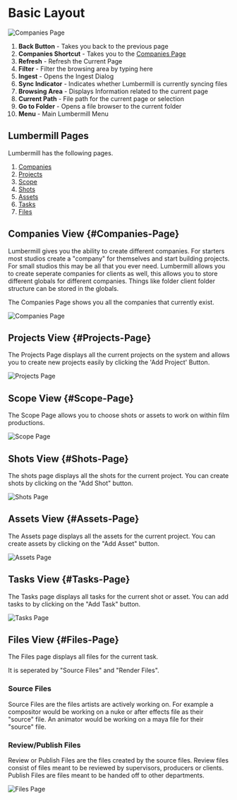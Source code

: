 # Basic Layout

![Companies Page](Key.png)

1) **Back Button** - Takes you back to the previous page
2) **Companies Shortcut** - Takes you to the [Companies Page](#Companies-Page)
3) **Refresh** - Refresh the Current Page
4) **Filter** - Filter the browsing area by typing here
5) **Ingest** - Opens the Ingest Dialog
6) **Sync Indicator** - Indicates whether Lumbermill is currently syncing files
7) **Browsing Area** - Displays Information related to the current page
8) **Current Path** - File path for the current page or selection
9) **Go to Folder** - Opens a file browser to the current folder
10) **Menu** - Main Lumbermill Menu

## Lumbermill Pages

Lumbermill has the following pages. 

1) [Companies](#Companies-Page)
2) [Projects](#Projects-Page)
3) [Scope](#Scope-Page)
4) [Shots](#Shots-Page)
5) [Assets](#Assets-Page)
6) [Tasks](#Tasks-Page)
7) [Files](#Files-Page)

## Companies View {#Companies-Page}

Lumbermill gives you the ability to create different companies.  For starters most studios create a "company" for themselves and start building projects.  For small studios this may be all that you ever need.  Lumbermill allows you to create seperate companies for clients as well, this allows you to store different globals for different companies.  Things like folder client folder structure can be stored in the globals. 

The Companies Page shows you all the companies that currently exist. 

![Companies Page](Companies.png) 

## Projects View {#Projects-Page}

The Projects Page displays all the current projects on the system and allows you to create new projects easily by clicking the 'Add Project' Button. 

![Projects Page](Projects.png) 

## Scope View {#Scope-Page}

The Scope Page allows you to choose shots or assets to work on within film productions. 

![Scope Page](Scope.png) 

## Shots View {#Shots-Page}

The shots page displays all the shots for the current project.  You can create shots by clicking on the "Add Shot" button.

![Shots Page](Shots-View.png) 

## Assets View {#Assets-Page}

The Assets page displays all the assets for the current project.  You can create assets by clicking on the "Add Asset" button.

![Assets Page](Assets-Page.png) 

## Tasks View {#Tasks-Page}

The Tasks page displays all tasks for the current shot or asset.  You can add tasks to by clicking on the "Add Task" button.

![Tasks Page](Shots-Task-View.png) 

## Files View {#Files-Page}

The Files page displays all files for the current task.  

It is seperated by "Source Files" and "Render Files". 

### Source Files 

Source Files are the files artists are actively working on.  For example a compositor would be working on a nuke or after effects file as their "source" file.   An animator would be working on a maya file for their "source" file.  

### Review/Publish Files

Review or Publish Files are the files created by the source files.  Review files consist of files meant to be reviewed by supervisors, producers or clients.  Publish Files are files meant to be handed off to other departments. 

![Files Page](CompFilesA.png) 